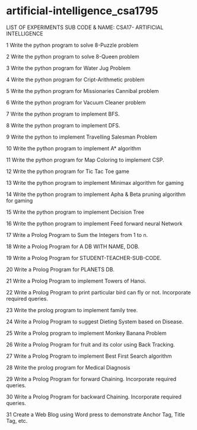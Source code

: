 # artificial-intelligence_csa1795

LIST OF EXPERIMENTS
SUB CODE & NAME: CSA17- ARTIFICIAL INTELLIGENCE

1 Write the python program to solve 8-Puzzle problem

2 Write the python program to solve 8-Queen problem

3 Write the python program for Water Jug Problem

4 Write the python program for Cript-Arithmetic problem

5 Write the python program for Missionaries Cannibal problem

6 Write the python program for Vacuum Cleaner problem

7 Write the python program to implement BFS.

8 Write the python program to implement DFS.

9 Write the python to implement Travelling Salesman Problem

10 Write the python program to implement A* algorithm

11 Write the python program for Map Coloring to implement CSP.

12 Write the python program for Tic Tac Toe game

13 Write the python program to implement Minimax algorithm for gaming

14 Write the python program to implement Apha & Beta pruning algorithm for gaming

15 Write the python program to implement Decision Tree

16 Write the python program to implement Feed forward neural Network

17 Write a Prolog Program to Sum the Integers from 1 to n.

18 Write a Prolog Program for A DB WITH NAME, DOB.

19 Write a Prolog Program for STUDENT-TEACHER-SUB-CODE.

20 Write a Prolog Program for PLANETS DB.

21 Write a Prolog Program to implement Towers of Hanoi.

22 Write a Prolog Program to print particular bird can fly or not. Incorporate required queries.

23 Write the prolog program to implement family tree.

24 Write a Prolog Program to suggest Dieting System based on Disease.

25 Write a Prolog program to implement Monkey Banana Problem

26 Write a Prolog Program for fruit and its color using Back Tracking.

27 Write a Prolog Program to implement Best First Search algorithm

28 Write the prolog program for Medical Diagnosis

29 Write a Prolog Program for forward Chaining. Incorporate required queries.

30 Write a Prolog Program for backward Chaining. Incorporate required queries.

31 Create a Web Blog using Word press to demonstrate Anchor Tag, Title Tag, etc.

